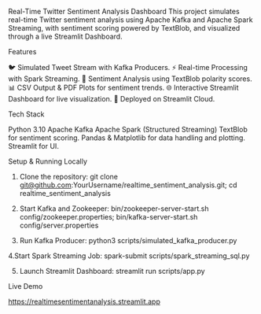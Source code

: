Real-Time Twitter Sentiment Analysis Dashboard
This project simulates real-time Twitter sentiment analysis using Apache Kafka and Apache Spark Streaming, with sentiment scoring powered by TextBlob, and visualized through a live Streamlit Dashboard.

Features

🐦 Simulated Tweet Stream with Kafka Producers.
⚡ Real-time Processing with Spark Streaming.
🧠 Sentiment Analysis using TextBlob polarity scores.
📊 CSV Output & PDF Plots for sentiment trends.
🌐 Interactive Streamlit Dashboard for live visualization.
🚀 Deployed on Streamlit Cloud.

Tech Stack

Python 3.10
Apache Kafka
Apache Spark (Structured Streaming)
TextBlob for sentiment scoring.
Pandas & Matplotlib for data handling and plotting.
Streamlit for UI.

Setup & Running Locally

1. Clone the repository:
   git clone git@github.com:YourUsername/realtime_sentiment_analysis.git;
   cd realtime_sentiment_analysis
   
2. Start Kafka and Zookeeper:
   bin/zookeeper-server-start.sh config/zookeeper.properties;
   bin/kafka-server-start.sh config/server.properties
   
3. Run Kafka Producer:
   python3 scripts/simulated_kafka_producer.py
   
4.Start Spark Streaming Job:
  spark-submit scripts/spark_streaming_sql.py
  
5. Launch Streamlit Dashboard:
   streamlit run scripts/app.py
   
Live Demo

https://realtimesentimentanalysis.streamlit.app



   
